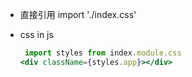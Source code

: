- 直接引用 import './index.css'

- css in js  

  ```jsx
   import styles from index.module.css
  <div className={styles.app}></div>
  ```